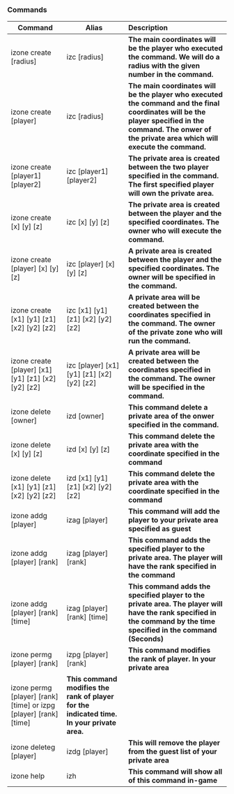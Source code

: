 ### Commands

| Command  | Alias    | Description |
| -------- | -------- | :---------- |
|  izone create [radius]                               |izc [radius] | **The main coordinates will be the player who executed the command. We will do a radius with the given number in the command.** |
|  izone create [player]                               | izc [radius] | **The main coordinates will be the player who executed the command and the final coordinates will be the player specified in the command. The onwer of the private area which will execute the command.**| 
|  izone create [player1] [player2]                    | izc [player1] [player2] | **The private area is created between the two player specified in the command. The first specified player will own the private area.**| 
|  izone create [x] [y] [z]                            | izc [x] [y] [z] | **The private area is created between the player and the specified coordinates. The owner who will execute the command.**|
|  izone create [player] [x] [y] [z]                   | izc [player] [x] [y] [z]  | **A private area is created between the player and the specified coordinates. The owner will be specified in the command.**|
|  izone create [x1] [y1] [z1] [x2] [y2] [z2]          | izc [x1] [y1] [z1] [x2] [y2] [z2] | **A private area will be created between the coordinates specified in the command. The owner of the private zone who will run the command.**|
|  izone create [player] [x1] [y1] [z1] [x2] [y2] [z2] | izc [player] [x1] [y1] [z1] [x2] [y2] [z2]   | **A private area will be created between the coordinates specified in the command. The owner will be specified in the command.**|
| izone delete [owner]	| izd [owner] | **This command delete a private area of the onwer specified in the command.**|
| izone delete [x] [y] [z] | izd [x] [y] [z] | **This command delete the private area with the coordinate specified in the  command** |
| izone delete [x1] [y1] [z1] [x2] [y2] [z2] | izd [x1] [y1] [z1] [x2] [y2] [z2] | **This command delete the private area with the coordinate specified in the  command** |
| izone addg [player] | izag [player] | **This command will add the player to your private area specified as guest** |
| izone addg [player] [rank] | izag [player] [rank] | **This command adds the specified player to the private area. The player will have the rank specified in the command** |
| izone addg [player] [rank] [time] | izag [player] [rank] [time] | **This command adds the specified player to the private area. The player will have the rank specified in the command by the time specified in the command (Seconds)** |
| izone permg [player] [rank] | izpg [player] [rank] | **This command modifies the rank of player. In your private area** |
| izone permg [player] [rank] [time] or izpg [player] [rank] [time] | **This command modifies the rank of player for the indicated time. In your private area.** |
| izone deleteg [player] | izdg [player] | **This will remove the player from the guest list of your private area** |
| izone help | izh | **This command will show all of this command in-game** |

